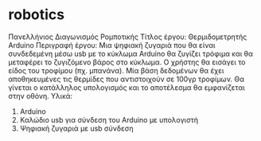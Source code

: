 # robotics
Πανελλήνιος Διαγωνισμός Ρομποτικής
Τίτλος έργου: Θερμιδομετρητής Arduino
Περιγραφή έργου: Μια ψηφιακή ζυγαριά που θα είναι συνδεδεμένη μέσω usb με το κύκλωμα Arduino θα ζυγίζει τρόφιμα και θα μεταφέρει το ζυγιζόμενο βάρος στο κύκλωμα. Ο χρήστης θα εισάγει το είδος του τροφίμου (πχ. μπανάνα). Μία βάση δεδομένων θα έχει αποθηκευμένες τις θερμίδες που αντιστοιχούν σε 100γρ τροφίμων. Θα γίνεται ο κατάλληλος υπολογισμός και το αποτέλεσμα θα εμφανίζεται στην οθόνη. 
Υλικά:
1) Arduino
2) Καλώδιο usb για σύνδεση του Arduino με υπολογιστή
3) Ψηφιακή ζυγαριά με usb σύνδεση
